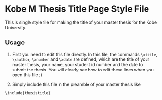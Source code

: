 # Kobe M Thesis Title Page Style File

This is single style file for making the title of your master thesis for the Kobe University.

## Usage

1. First you need to edit this file directly. In this file, the commands `\xtitle`, `\xauthor`, `\xnumber` and `\xdate` are defined, which are the title of your master thesis, your name, your student id number and the date to submit the thesis.
You will clearly see how to edit these lines when you open this file ;)

2. Simply include this file in the preamble of your master thesis like

```
\include{thesistitle}
```
